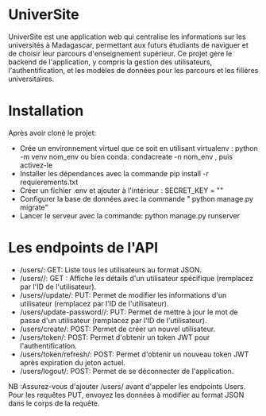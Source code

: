 # UniverSite

UniverSite est une application web qui centralise les informations sur les universités à Madagascar, permettant aux futurs étudiants de naviguer et de choisir leur parcours d'enseignement supérieur. Ce projet gère le backend de l'application, y compris la gestion des utilisateurs, l'authentification, et les modèles de données pour les parcours et les filières universitaires.

# Installation

Après avoir cloné le projet:

- Crée un environnement virtuel que ce soit en utilisant virtualenv : python -m venv nom_env ou bien conda: condacreate -n nom_env , puis activez-le
- Installer les dépendances avec la commande pip install -r requierements.txt
- Créer un fichier .env et ajouter à l'intérieur : SECRET_KEY = ""
- Configurer la base de données avec la commande " python manage.py migrate"
- Lancer le serveur avec la commande: python manage.py runserver

# Les endpoints de l'API

- /users/:
    GET: Liste tous les utilisateurs au format JSON.
- /users/<pk>/:
    GET : Affiche les détails d'un utilisateur spécifique (remplacez <pk> par l'ID de l'utilisateur).
- /users/<pk>/update/:
    PUT: Permet de modifier les informations d'un utilisateur (remplacez <pk> par l'ID de l'utilisateur).
- /users/update-password/<pk>/:
    PUT: Permet de mettre à jour le mot de passe d'un utilisateur (remplacez <pk> par l'ID de l'utilisateur).
- /users/create/:
    POST: Permet de créer un nouvel utilisateur.
- /users/token/:
    POST: Permet d'obtenir un token JWT pour l'authentification.
- /users/token/refresh/:
    POST: Permet d'obtenir un nouveau token JWT après expiration du jeton actuel.
- /users/logout/:
    POST: Permet de se déconnecter de l'application.

NB :Assurez-vous d'ajouter /users/ avant d'appeler les endpoints Users.
    Pour les requêtes PUT, envoyez les données à modifier au format JSON dans le corps de la requête.
